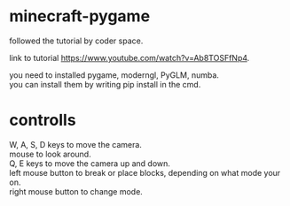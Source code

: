 # minecraft-pygame
followed the tutorial by coder space.

link to tutorial https://www.youtube.com/watch?v=Ab8TOSFfNp4.

you need to installed pygame, moderngl, PyGLM, numba.<br />
you can install them by writing pip install in the cmd.

# controlls
W, A, S, D keys to move the camera.<br />
mouse to look around.<br />
Q, E keys to move the camera up and down.<br />
left mouse button to break or place blocks, depending on what mode your on.<br />
right mouse button to change mode.
